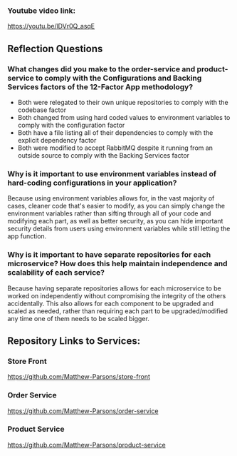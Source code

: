 ### Youtube video link:
https://youtu.be/lDVr0Q_asqE

## Reflection Questions
### What changes did you make to the order-service and product-service to comply with the Configurations and Backing Services factors of the 12-Factor App methodology?
- Both were relegated to their own unique repositories to comply with the codebase factor
- Both changed from using hard coded values to environment variables to comply with the configuration factor
- Both have a file listing all of their dependencies to comply with the explicit dependency factor
- Both were modified to accept RabbitMQ despite it running from an outside source to comply with the Backing Services factor

### Why is it important to use environment variables instead of hard-coding configurations in your application?
Because using environment variables allows for, in the vast majority of cases, cleaner code that's easier to modify, as you can simply change the environment variables rather than sifting through all of your code and modifying each part, as well as better security, as you can hide important security details from users using environment variables while still letting the app function.

### Why is it important to have separate repositories for each microservice? How does this help maintain independence and scalability of each service?
Because having separate repositories allows for each microservice to be worked on independently without compromising the integrity of the others accidentally. This also allows for each component to be upgraded and scaled as needed, rather than requiring each part to be upgraded/modified any time one of them needs to be scaled bigger.

## Repository Links to Services:
### Store Front
https://github.com/Matthew-Parsons/store-front

### Order Service
https://github.com/Matthew-Parsons/order-service

### Product Service
https://github.com/Matthew-Parsons/product-service